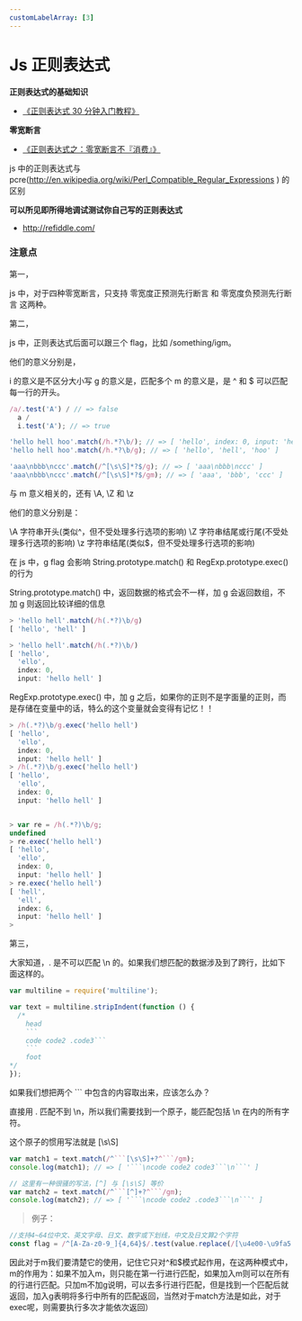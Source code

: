 ```yaml
---
customLabelArray: [3]
---
```


# <Label :level='3'/>Js 正则表达式

**正则表达式的基础知识**

- [《正则表达式 30 分钟入门教程》](http://www.cnblogs.com/deerchao/archive/2006/08/24/zhengzhe30fengzhongjiaocheng.html)

**零宽断言**

- [《正则表达式之：零宽断言不『消费』》](http://fxck.it/post/50558232873)

js 中的正则表达式与 pcre(http://en.wikipedia.org/wiki/Perl_Compatible_Regular_Expressions ) 的区别

**可以所见即所得地调试测试你自己写的正则表达式**

- http://refiddle.com/

### 注意点

第一，

js 中，对于四种零宽断言，只支持 零宽度正预测先行断言 和 零宽度负预测先行断言 这两种。

第二，

js 中，正则表达式后面可以跟三个 flag，比如 /something/igm。

他们的意义分别是，

i 的意义是不区分大小写
g 的意义是，匹配多个
m 的意义是，是 ^ 和 \$ 可以匹配每一行的开头。

```js
/a/.test('A') / // => false
  a /
  i.test('A'); // => true

'hello hell hoo'.match(/h.*?\b/); // => [ 'hello', index: 0, input: 'hello hell hoo' ]
'hello hell hoo'.match(/h.*?\b/g); // => [ 'hello', 'hell', 'hoo' ]

'aaa\nbbb\nccc'.match(/^[\s\S]*?$/g); // => [ 'aaa\nbbb\nccc' ]
'aaa\nbbb\nccc'.match(/^[\s\S]*?$/gm); // => [ 'aaa', 'bbb', 'ccc' ]
```

与 m 意义相关的，还有 \A, \Z 和 \z

他们的意义分别是：

\A 字符串开头(类似^，但不受处理多行选项的影响)
\Z 字符串结尾或行尾(不受处理多行选项的影响)
\z 字符串结尾(类似\$，但不受处理多行选项的影响)

在 js 中，g flag 会影响 String.prototype.match() 和 RegExp.prototype.exec() 的行为

String.prototype.match() 中，返回数据的格式会不一样，加 g 会返回数组，不加 g 则返回比较详细的信息

```js
> 'hello hell'.match(/h(.*?)\b/g)
[ 'hello', 'hell' ]

> 'hello hell'.match(/h(.*?)\b/)
[ 'hello',
  'ello',
  index: 0,
  input: 'hello hell' ]
```

RegExp.prototype.exec() 中，加 g 之后，如果你的正则不是字面量的正则，而是存储在变量中的话，特么的这个变量就会变得有记忆！！

```js
> /h(.*?)\b/g.exec('hello hell')
[ 'hello',
  'ello',
  index: 0,
  input: 'hello hell' ]
> /h(.*?)\b/g.exec('hello hell')
[ 'hello',
  'ello',
  index: 0,
  input: 'hello hell' ]


> var re = /h(.*?)\b/g;
undefined
> re.exec('hello hell')
[ 'hello',
  'ello',
  index: 0,
  input: 'hello hell' ]
> re.exec('hello hell')
[ 'hell',
  'ell',
  index: 6,
  input: 'hello hell' ]
>
```

第三，

大家知道，. 是不可以匹配 \n 的。如果我们想匹配的数据涉及到了跨行，比如下面这样的。

````js
var multiline = require('multiline');

var text = multiline.stripIndent(function () {
  /*
    head
    ```
    code code2 .code3```
    ```
    foot
*/
});
````

如果我们想把两个 ``` 中包含的内容取出来，应该怎么办？

直接用 . 匹配不到 \n，所以我们需要找到一个原子，能匹配包括 \n 在内的所有字符。

这个原子的惯用写法就是 [\s\S]

````js
var match1 = text.match(/^```[\s\S]+?^```/gm);
console.log(match1); // => [ '```\ncode code2 code3```\n```' ]

// 这里有一种很骚的写法，[^] 与 [\s\S] 等价
var match2 = text.match(/^```[^]+?^```/gm);
console.log(match2); // => [ '```\ncode code2 .code3```\n```' ]
````

> 例子：

```js
//支持4~64位中文、英文字母、日文、数字或下划线，中文及日文算2个字符
const flag = /^[A-Za-z0-9_]{4,64}$/.test(value.replace(/[\u4e00-\u9fa5|\u0800-\u4e00]/g, 'xx'));
```

因此对于m我们要清楚它的使用，记住它只对^和$模式起作用，在这两种模式中，m的作用为：如果不加入m，则只能在第一行进行匹配，如果加入m则可以在所有的行进行匹配。只加m不加g说明，可以去多行进行匹配，但是找到一个匹配后就返回，加入g表明将多行中所有的匹配返回，当然对于match方法是如此，对于exec呢，则需要执行多次才能依次返回）